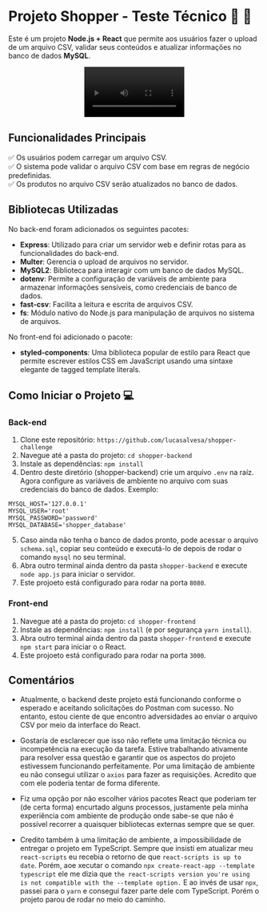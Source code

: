 # Projeto Shopper - Teste Técnico 🛒 🧾

Este é um projeto **Node.js + React** que permite aos usuários fazer o upload de um arquivo CSV, validar seus conteúdos e atualizar informações no banco de dados **MySQL**.

<div align="center">
  <video src="https://github.com/lucasalvesa/shopper-challenge/assets/85463742/a8e76b40-fc1e-48b9-8880-22efabb0d247" width="200" />
</div>

## Funcionalidades Principais

:white_check_mark:  Os usuários podem carregar um arquivo CSV.
<br/>:white_check_mark:  O sistema pode validar o arquivo CSV com base em regras de negócio predefinidas.
<br/>:white_check_mark:  Os produtos no arquivo CSV serão atualizados no banco de dados.

## Bibliotecas Utilizadas

No back-end foram adicionados os seguintes pacotes:
- **Express**: Utilizado para criar um servidor web e definir rotas para as funcionalidades do back-end.
- **Multer**: Gerencia o upload de arquivos no servidor.
- **MySQL2**: Biblioteca para interagir com um banco de dados MySQL.
- **dotenv**: Permite a configuração de variáveis de ambiente para armazenar informações sensíveis, como credenciais de banco de dados.
- **fast-csv**: Facilita a leitura e escrita de arquivos CSV.
- **fs**: Módulo nativo do Node.js para manipulação de arquivos no sistema de arquivos.

No front-end foi adicionado o pacote:
- **styled-components**: Uma biblioteca popular de estilo para React que permite escrever estilos CSS em JavaScript usando uma sintaxe elegante de tagged template literals.

## Como Iniciar o Projeto :computer:

### Back-end
1. Clone este repositório: `https://github.com/lucasalvesa/shopper-challenge`
2. Navegue até a pasta do projeto: `cd shopper-backend`
3. Instale as dependências: `npm install`
4. Dentro deste diretório (shopper-backend) crie um arquivo `.env` na raíz. Agora configure as variáveis de ambiente no arquivo com suas credenciais do banco de dados. Exemplo:
```env
MYSQL_HOST='127.0.0.1'
MYSQL_USER='root'
MYSQL_PASSWORD='password'
MYSQL_DATABASE='shopper_database'
```
5. Caso ainda não tenha o banco de dados pronto, pode acessar o arquivo `schema.sql`, copiar seu conteúdo e executá-lo de depois de rodar o comando `mysql` no seu terminal.
6. Abra outro terminal ainda dentro da pasta `shopper-backend` e execute `node app.js` para iniciar o servidor.
7. Este projoeto está configurado para rodar na porta `8080`.

### Front-end
1. Navegue até a pasta do projeto: `cd shopper-frontend`
3. Instale as dependências: `npm install` (e por segurança `yarn install`).
4. Abra outro terminal ainda dentro da pasta `shopper-frontend` e execute `npm start` para iniciar o o React.
5. Este projoeto está configurado para rodar na porta `3000`.

## Comentários

- Atualmente, o backend deste projeto está funcionando conforme o esperado e aceitando solicitações do Postman com sucesso. No entanto, estou ciente de que encontro adversidades ao enviar o arquivo CSV por meio da interface do React.

- Gostaría de esclarecer que isso não reflete uma limitação técnica ou incompetência na execução da tarefa. Estive trabalhando ativamente para resolver essa questão e garantir que os aspectos do projeto estivessem funcionando perfeitamente. Por uma limitação de ambiente eu não consegui utilizar o `axios` para fazer as requisições. Acredito que com ele poderia tentar de forma diferente.

- Fiz uma opção por não escolher vários pacotes React que poderiam ter (de certa forma) encurtado alguns processos, justamente pela minha experiência com ambiente de produção onde sabe-se que não é possível recorrer a quaisquer bibliotecas externas sempre que se quer.

- Credito também à uma limitação de ambiente, a impossibilidade de entregar o projeto em TypeScript. Sempre que insisti em atualizar meu `react-scripts` eu recebia o retorno de que `react-scripts is up to date`. Porém, aoe xecutar o comando `npx create-react-app --template typescript` ele me dizia que `the react-scripts version you're using is not compatible with the --template option.` E ao invés de usar `npx`, passei para o `yarn` e consegui fazer parte dele com TypeScript. Porém o projeto parou de rodar no meio do caminho.

